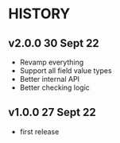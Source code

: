 # HISTORY

## v2.0.0 30 Sept 22

- Revamp everything
- Support all field value types
- Better internal API
- Better checking logic

## v1.0.0 27 Sept 22

- first release

